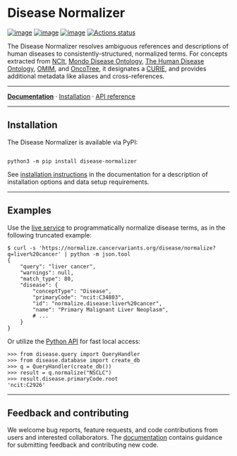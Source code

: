 # Disease Normalizer

[![image](https://img.shields.io/pypi/v/disease-normalizer.svg)](https://pypi.python.org/pypi/disease-normalizer)
[![image](https://img.shields.io/pypi/l/disease-normalizer.svg)](https://pypi.python.org/pypi/disease-normalizer)
[![image](https://img.shields.io/pypi/pyversions/disease-normalizer.svg)](https://pypi.python.org/pypi/disease-normalizer)
[![Actions status](https://github.com/cancervariants/disease-normalization/actions/workflows/checks.yaml/badge.svg)](https://github.com/cancervariants/disease-normalization/actions/workflows/checks.yaml)

<!-- description -->
The Disease Normalizer resolves ambiguous references and descriptions of human diseases to consistently-structured, normalized terms. For concepts extracted from [NCIt](https://ncithesaurus.nci.nih.gov/ncitbrowser/), [Mondo Disease Ontology](https://mondo.monarchinitiative.org/), [The Human Disease Ontology](https://disease-ontology.org/), [OMIM](https://www.omim.org/), and [OncoTree](https://oncotree.info/#/home), it designates a [CURIE](https://en.wikipedia.org/wiki/CURIE), and provides additional metadata like aliases and cross-references.
<!-- /description -->

---

**[Documentation](https://disease-normalizer.readthedocs.io/latest/)** · [Installation](https://disease-normalizer.readthedocs.io/latest/install.html) · [API reference](https://disease-normalizer.readthedocs.io/latest/reference/index.html)

---

## Installation

The Disease Normalizer is available via PyPI:

```commandline

python3 -m pip install disease-normalizer
```

See [installation instructions](https://disease-normalizer.readthedocs.io/latest/install.html) in the documentation for a description of installation options and data setup requirements.

---

## Examples

Use the [live service](https://normalize.cancervariants.org/disease/) to programmatically normalize disease terms, as in the following truncated example:

```shell
$ curl -s 'https://normalize.cancervariants.org/disease/normalize?q=liver%20cancer' | python -m json.tool
{
    "query": "liver cancer",
    "warnings": null,
    "match_type": 80,
    "disease": {
        "conceptType": "Disease",
        "primaryCode": "ncit:C34803",
        "id": "normalize.disease:liver%20cancer",
        "name": "Primary Malignant Liver Neoplasm",
        # ...
    }
}
```

Or utilize the [Python API](https://disease-normalizer.readthedocs.io/latest/reference/api/disease.query.html) for fast local access:

```pycon
>>> from disease.query import QueryHandler
>>> from disease.database import create_db
>>> q = QueryHandler(create_db())
>>> result = q.normalize("NSCLC")
>>> result.disease.primaryCode.root
'ncit:C2926'
```

---

## Feedback and contributing

We welcome bug reports, feature requests, and code contributions from users and interested collaborators. The [documentation](https://disease-normalizer.readthedocs.io/latest/contributing.html) contains guidance for submitting feedback and contributing new code.

